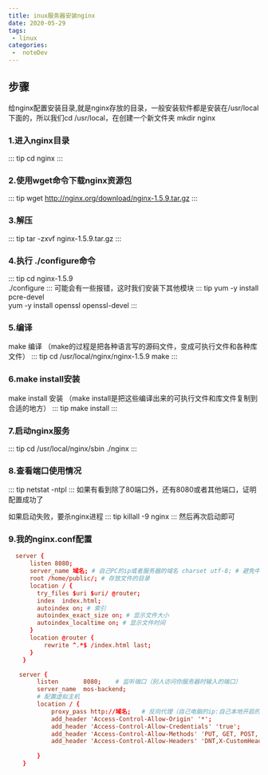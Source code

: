 ```yaml
---
title: inux服务器安装nginx
date: 2020-05-29
tags:
 - linux
categories:
 -  noteDev
---
```


## 步骤

给nginx配置安装目录,就是nginx存放的目录，一般安装软件都是安装在/usr/local下面的，所以我们cd /usr/local，在创建一个新文件夹 mkdir nginx

### 1.进入nginx目录
::: tip
cd nginx
:::
### 2.使用wget命令下载nginx资源包
::: tip
wget http://nginx.org/download/nginx-1.5.9.tar.gz
:::
### 3.解压
::: tip
tar -zxvf nginx-1.5.9.tar.gz
:::
### 4.执行 ./configure命令
::: tip
cd nginx-1.5.9</br>
./configure
:::
可能会有一些报错，这时我们安装下其他模块
::: tip
yum -y install pcre-devel</br>
yum -y install openssl openssl-devel
:::
### 5.编译 

make 编译 （make的过程是把各种语言写的源码文件，变成可执行文件和各种库文件）
::: tip
cd /usr/local/nginx/nginx-1.5.9
make
:::
### 6.make install安装

make install 安装 （make install是把这些编译出来的可执行文件和库文件复制到合适的地方）
::: tip
make install
:::
### 7.启动nginx服务
::: tip
cd /usr/local/nginx/sbin
./nginx
:::
### 8.查看端口使用情况
::: tip
netstat -ntpl
:::
如果有看到除了80端口外，还有8080或者其他端口，证明配置成功了

如果启动失败，要杀nginx进程
::: tip
killall -9 nginx
:::
然后再次启动即可

### 9.我的nginx.conf配置

```conf
  server {
      listen 8080; 
      server_name 域名; # 自己PC的ip或者服务器的域名 charset utf-8; # 避免中文乱码 
      root /home/public/; # 存放文件的目录 
      location / { 
        try_files $uri $uri/ @router;
        index  index.html;
        autoindex on; # 索引 
        autoindex_exact_size on; # 显示文件大小 
        autoindex_localtime on; # 显示文件时间 
      }
      location @router {
    	  rewrite ^.*$ /index.html last;
      } 
    }

   server {
        listen       8080;    # 监听端口（别人访问你服务器时输入的端口）
        server_name  mos-backend;
        # 配置虚拟主机
        location / {
            proxy_pass http://域名;   # 反向代理（自己电脑的ip:自己本地开启的服务器的端口）
            add_header 'Access-Control-Allow-Origin' '*';
            add_header 'Access-Control-Allow-Credentials' 'true';
            add_header 'Access-Control-Allow-Methods' 'PUT, GET, POST, DELETE, OPTIONS';
            add_header 'Access-Control-Allow-Headers' 'DNT,X-CustomHeader,Keep-Alive,User-Agent,X-	Requested-With,If-Modified-Since,Cache-Control,Content-Type,x-ijt';
            
        }
    }
```
